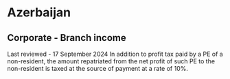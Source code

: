 # Azerbaijan
## Corporate - Branch income
Last reviewed - 17 September 2024
In addition to profit tax paid by a PE of a non-resident, the amount repatriated from the net profit of such PE to the non-resident is taxed at the source of payment at a rate of 10%.
